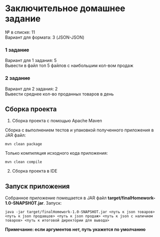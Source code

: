 # Заключительное домашнее задание

№ в списке: 11  
Вариант для формата: 3 (JSON-JSON)
### 1 задание
Вариант для 1 задания: 5  
Вывести в файл топ 5 файлов с наибольшим кол-вом продаж
### 2 задание
Вариант для 2 задания: 2  
Вывести среднее кол-во проданных товаров в день

## Сборка проекта

1. Сборка проекта с помощью Apache Maven

Сборка с выполнением тестов и упаковкой полученного приложения в JAR файл:

``` 
mvn clean package 
```

Только компиляция исходного кода приложения:

``` 
mvn clean compile
```

2. Сборка проекта в IDE

## Запуск приложения

Собранное приложение помещается в JAR файл **target/finalHomework-1.0-SNAPSHOT.jar**.
Запуск:

```
java -jar target/finalHomework-1.0-SNAPSHOT.jar <путь к json товаров> <путь к json продавцов> <путь к json продаж> <путь к json с наличием товаров> <путь к итоговой директории для вывода>
```

__Примечание: если аргументов нет, путь укажется по умолчанию__